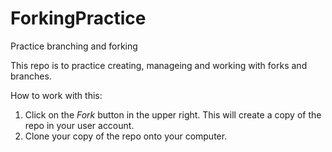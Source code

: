 ForkingPractice
===============

Practice branching and forking 

This repo is to practice creating, manageing and working with forks and branches.

How to work with this:

1. Click on the *Fork* button in the upper right. This will create a copy of the repo in your user account.
2. Clone your copy of the repo onto your computer. 